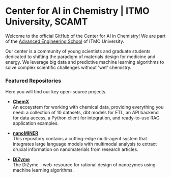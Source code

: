# Center for AI in Chemistry | ITMO University, SCAMT


Welcome to the official GitHub of the Center for AI in Chemistry! We are part of the [Advanced Engineering School](https://pish.itmo.ru) of ITMO University.

Our center is a community of young scientists and graduate students dedicated to shifting the paradigm of materials design for medicine and energy. We leverage big data and predictive machine learning algorithms to solve complex scientific challenges without 'wet' chemistry.

### Featured Repositories

Here you will find our key open-source projects.

*   **[ChemX](https://github.com/ai-chem/ChemX)**  
    An ecosystem for working with chemical data, providing everything you need: a collection of 10 datasets,
    dbt models for ETL, an API backend for data access,
    a Python client for integration, and ready-to-use RAG application examples.

*   **[nanoMINER](https://github.com/ai-chem/nanoMINER)**  
    This repository contains a cutting-edge multi-agent system that integrates large language models with multimodal analysis to extract crucial information on nanomaterials from research articles.

*   **[DiZyme](https://github.com/ai-chem/DiZyme)**  
    The DiZyme - web-resource for rational design of nanozymes using machine learning algorithms.
